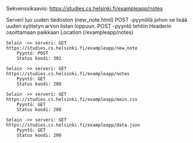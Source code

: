Sekvenssikaavio:
https://studies.cs.helsinki.fi/exampleapp/notes

Serveri luo uuden tiedoston (new_note.html) POST -pyynöllä johon se lisää uuden syötetyn arvon listan loppuun. POST -pyyntö tehtiin Headerin osoittamaan paikkaan Location (/exampleapp/notes)
```
Selain ->> serveri: GET https://studies.cs.helsinki.fi/exampleapp/new_note
    Pyyntö: POST
    Status koodi: 302

Selain ->> serveri: GET https://studies.cs.helsinki.fi/exampleapp/notes
    Pyyntö: GET
    Status koodi: 200

Selain ->> serveri: GET https://studies.cs.helsinki.fi/exampleapp/main.css
    Pyyntö: GET
    Status koodi: 200

Selain ->> serveri: GET https://studies.cs.helsinki.fi/exampleapp/data.json
    Pyyntö: GET
    Status koodi: 200
```
